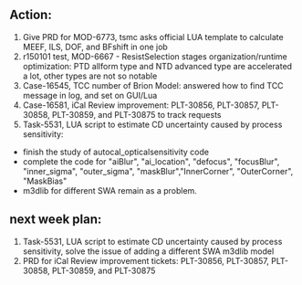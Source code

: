 ## Action:

1. Give PRD for MOD-6773, tsmc asks official LUA template to calculate MEEF, ILS, DOF, and BFshift in one job
2. r150101 test, MOD-6667 - ResistSelection stages organization/runtime optimization:  PTD allform type and NTD advanced type are accelerated a lot, other types are not so notable
3. Case-16545, TCC number of Brion Model: answered how to find TCC message in log, and set on GUI/Lua
4. Case-16581, iCal Review improvement: PLT-30856, PLT-30857, PLT-30858, PLT-30859, and PLT-30875 to track requests
5. Task-5531, LUA script to estimate CD uncertainty caused by process sensitivity: 
  - finish the study of autocal_opticalsensitivity code
  - complete the code for "aiBlur", "ai\_location", "defocus", "focusBlur", "inner\_sigma", "outer\_sigma", "maskBlur","InnerCorner", "OuterCorner", "MaskBias"
  - m3dlib for different SWA remain as a problem.

## next week plan:

1. Task-5531, LUA script to estimate CD uncertainty caused by process sensitivity, solve the issue of adding a different SWA m3dlib model 
2. PRD for iCal Review improvement tickets: PLT-30856, PLT-30857, PLT-30858, PLT-30859, and PLT-30875
